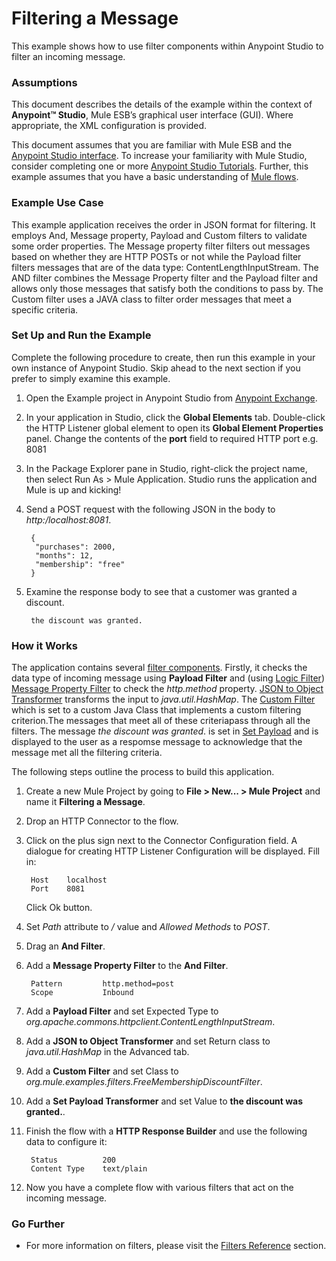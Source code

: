 # Filtering a Message #

This example shows how to use filter components within Anypoint Studio to filter an incoming message.  

### Assumptions ###

This document describes the details of the example within the context of **Anypoint™ Studio**, Mule ESB’s graphical user interface (GUI). Where appropriate, the XML configuration is provided.

This document assumes that you are familiar with Mule ESB and the [Anypoint Studio interface](http://www.mulesoft.org/documentation/display/current/Anypoint+Studio+Essentials). To increase your familiarity with Mule Studio, consider completing one or more [Anypoint Studio Tutorials](http://www.mulesoft.org/documentation/display/current/Basic+Studio+Tutorial). Further, this example assumes that you have a basic understanding of [Mule flows](http://www.mulesoft.org/documentation/display/current/Mule+Application+Architecture).

### Example Use Case ###

This example application receives the order in JSON format for filtering. It employs And, Message property, Payload and Custom filters to validate some order properties. The Message property filter filters out messages based on whether they are HTTP POSTs or not while the Payload filter filters messages that are of the data type: ContentLengthInputStream. The AND filter combines the Message Property filter and the Payload filter and allows only those messages that satisfy both the conditions to pass by. The Custom filter uses a JAVA class to filter order messages that meet a specific criteria.

### Set Up and Run the Example ###

Complete the following procedure to create, then run this example in your own instance of Anypoint Studio. Skip ahead to the next section if you prefer to simply examine this example.

1. Open the Example project in Anypoint Studio from [Anypoint Exchange](http://www.mulesoft.org/documentation/display/current/Anypoint+Exchange).
2. In your application in Studio, click the **Global Elements** tab. Double-click the HTTP Listener global element to open its **Global Element Properties** panel. Change the contents of the **port** field to required HTTP port e.g. 8081
3. In the Package Explorer pane in Studio, right-click the project name, then select Run As > Mule Application. Studio runs the application and Mule is up and kicking!
1. Send a POST request with the following JSON in the body to *http:/localhost:8081*.

		{
		 "purchases": 2000,
		 "months": 12,
		 "membership": "free"
		}

1. Examine the response body to see that a customer was granted a discount.

		the discount was granted.

### How it Works ###

The application contains several [filter components](http://www.mulesoft.org/documentation/display/current/Filters). Firstly, it checks the data type of incoming message using **Payload Filter** and (using [Logic Filter](http://www.mulesoft.org/documentation/display/current/Logic+Filter)) [Message Property Filter](http://www.mulesoft.org/documentation/display/current/Message+Property+Filter) to check the *http.method* property. [JSON to Object Transformer](http://www.mulesoft.org/documentation/display/current/Transformers) transforms the input to 
*java.util.HashMap*. The [Custom Filter](http://www.mulesoft.org/documentation/display/current/Custom+Filter) which is set to a custom Java Class that implements a custom filtering criterion.The messages that meet all of these criteriapass through all the filters. The message *the discount was granted*. is set in [Set Payload](http://www.mulesoft.org/documentation/display/current/Set+Payload+Transformer+Reference) and is displayed to the user as a respomse message to acknowledge that the message met all the filtering criteria.

The following steps outline the process to build this application.

1. Create a new Mule Project by going to **File > New... > Mule Project** and name it **Filtering a Message**.
2. Drop an HTTP Connector to the flow. 
2. Click on the plus sign next to the Connector Configuration field. A dialogue for creating HTTP Listener Configuration will be displayed. Fill in:

		Host 	localhost
		Port 	8081 
   Click Ok button.	
2. Set *Path* attribute to */* value and *Allowed Methods* to *POST*.
3. Drag an **And Filter**. 
4. Add a **Message Property Filter** to the **And Filter**.

		Pattern			http.method=post
		Scope			Inbound
		
5. Add a **Payload Filter** and set Expected Type to *org.apache.commons.httpclient.ContentLengthInputStream*. 
6. Add a **JSON to Object Transformer** and set Return class to *java.util.HashMap* in the Advanced tab. 
7. Add a **Custom Filter** and set Class to *org.mule.examples.filters.FreeMembershipDiscountFilter*.
8. Add a **Set Payload Transformer** and set Value to **the discount was granted.**.
9. Finish the flow with a **HTTP Response Builder** and use the following data to configure it:

		Status			200
		Content Type	text/plain
10. Now you have a complete flow with various filters that act on the incoming message.


### Go Further ###

- For more information on filters, please visit the [Filters Reference](http://www.mulesoft.org/documentation/display/current/Filters) section.  
